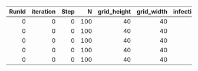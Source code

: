|   RunId |   iteration |   Step |   N |   grid_height |   grid_width |   infection_rate | recovery_time_range   |   max_agent_step_size |   n_initial_infections |   Susceptible |   Infected |   Recovered |   AgentID | State   | Infection_Duration   |
|--------:|------------:|-------:|----:|--------------:|-------------:|-----------------:|:----------------------|----------------------:|-----------------------:|--------------:|-----------:|------------:|----------:|:--------|:---------------------|
|       0 |           0 |      0 | 100 |            40 |           40 |              0.2 | (7, 14)               |                     2 |                      1 |          0.99 |       0.01 |           0 |         0 | S       |                      |
|       0 |           0 |      0 | 100 |            40 |           40 |              0.2 | (7, 14)               |                     2 |                      1 |          0.99 |       0.01 |           0 |         1 | S       |                      |
|       0 |           0 |      0 | 100 |            40 |           40 |              0.2 | (7, 14)               |                     2 |                      1 |          0.99 |       0.01 |           0 |         2 | S       |                      |
|       0 |           0 |      0 | 100 |            40 |           40 |              0.2 | (7, 14)               |                     2 |                      1 |          0.99 |       0.01 |           0 |         3 | S       |                      |
|       0 |           0 |      0 | 100 |            40 |           40 |              0.2 | (7, 14)               |                     2 |                      1 |          0.99 |       0.01 |           0 |         4 | S       |                      |
